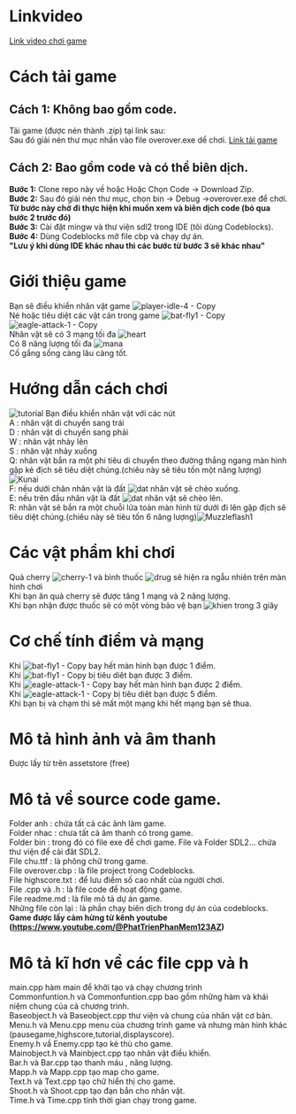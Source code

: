 # Linkvideo
[Link video chơi game](https://www.youtube.com/watch?v=a8CwpGARAsQ)<br>
# Cách tải game
## Cách 1: Không bao gồm code.
Tải game (được nén thành .zip) tại link sau:<br>
Sau đó giải nén thư mục nhấn vào file overover.exe dể chơi.
[Link tải game](https://github.com/phamtuanviet/game/releases/tag/v1.0.0)<br>
## Cách 2: Bao gồm code và có thể biên dịch.
**Bước 1:** Clone repo này về hoặc Hoặc Chọn Code -> Download Zip.<br>
**Bước 2:** Sau đó giải nén thư mục, chọn bin -> Debug  ->overover.exe để chơi.<br>
**Từ bước này chở đi thực hiện khi muốn xem và biên dịch code (bỏ qua bước 2 trước đó)** <br>
**Bước 3:** Cài đặt mingw và thư viện sdl2 trong IDE (tôi dùng Codeblocks). <br>
**Bước 4:** Dùng Codeblocks mở file cbp và chạy dự án. <br>
**"Lưu ý khi dùng IDE khác nhau thì các bước từ bước 3 sẽ khác nhau"**
# Giới thiệu game
Bạn sẽ điều khiển nhân vật game ![player-idle-4 - Copy](https://github.com/phamtuanviet/game/assets/161930160/35b65c83-9c1a-4705-84a5-bb4f9003fb45)<br>
Né hoặc tiêu diệt các vật cản trong game ![bat-fly1 - Copy](https://github.com/phamtuanviet/game/assets/161930160/44a4daf7-a5ac-4c06-b843-526daf924abd)
![eagle-attack-1 - Copy](https://github.com/phamtuanviet/game/assets/161930160/9b07a407-9c78-4cb8-b5ad-b1680e02cb3a)<br>
Nhân vật sẽ có 3 mạng tối đa ![heart](https://github.com/phamtuanviet/game/assets/161930160/f0a93f84-1d0f-4b75-adc5-8cf7b6981c21)
 <br>
Có 8 năng lượng tối đa ![mana](https://github.com/phamtuanviet/game/assets/161930160/69f6c4bf-16af-4de1-82f6-c82ee0a5c522)
 <br>
Cố gắng sống càng lâu càng tốt.<br>
# Hướng dẫn cách chơi
![tutorial](https://github.com/phamtuanviet/game/assets/161930160/88d26391-5207-4f47-9441-74e4bde996d0)
Bạn điều khiển nhân vật với các nút<br>
A : nhân vật di chuyển sang trái <br>
D : nhân vật di chuyển sang phải <br>
W : nhân vật nhảy lên <br>
S : nhân vật nhảy xuống <br>
Q: nhân vật bắn ra một phi tiêu di chuyển theo đường thẳng ngang màn hình gặp kẻ địch sẽ tiêu diệt chúng.(chiêu này sẽ tiêu tốn một năng lượng) ![Kunai](https://github.com/phamtuanviet/game/assets/161930160/87a98cd5-4afe-4da4-9358-9c035669f454)
<br>
F: nếu dưới chân nhân vật là đất ![dat](https://github.com/phamtuanviet/game/assets/161930160/ec1664b8-d17d-4897-b236-d7fc45723bf7) nhân vật sẽ chèo xuống. <br>
E: nếu trên đầu nhân vật là đất ![dat](https://github.com/phamtuanviet/game/assets/161930160/ec1664b8-d17d-4897-b236-d7fc45723bf7) nhân vật sẽ chèo lên. <br>
R: nhân vật sẽ bắn ra một chuỗi lửa toàn màn hình từ dưới đi lên gặp địch sẽ tiêu diệt chúng.(chiêu này sẽ tiêu tốn 6 năng lượng)![Muzzleflash1](https://github.com/phamtuanviet/game/assets/161930160/7196725e-7c8f-407c-870d-b48bfd9670e5) <br>
# Các vật phẩm khi chơi
Quả cherry ![cherry-1](https://github.com/phamtuanviet/game/assets/161930160/2c517b31-6a10-4119-9315-d3e4dad1df35)
 và bình thuốc ![drug](https://github.com/phamtuanviet/game/assets/161930160/ed2ead7f-6a6d-4fe9-ab0d-de3adaa7d680)
 sẽ hiện ra ngẫu nhiên trên màn hình chơi <br>
 Khi bạn ăn quả cherry sẽ được tăng 1 mạng và 2 năng lượng.<br>
 Khi bạn nhận được thuốc sẽ có một vòng bảo vệ bạn ![khien](https://github.com/phamtuanviet/game/assets/161930160/04f51383-bc53-46bc-b90d-6f301ee34f86) trong 3 giây <br>
# Cơ chế tính điểm và mạng
Khi ![bat-fly1 - Copy](https://github.com/phamtuanviet/game/assets/161930160/44a4daf7-a5ac-4c06-b843-526daf924abd) bay hết màn hình bạn được 1 điểm.<br>
Khi ![bat-fly1 - Copy](https://github.com/phamtuanviet/game/assets/161930160/44a4daf7-a5ac-4c06-b843-526daf924abd) bị tiêu diêt bạn được 3 điểm.<br>
Khi ![eagle-attack-1 - Copy](https://github.com/phamtuanviet/game/assets/161930160/9b07a407-9c78-4cb8-b5ad-b1680e02cb3a) bay hết màn hình bạn được 2 điểm.<br>
Khi ![eagle-attack-1 - Copy](https://github.com/phamtuanviet/game/assets/161930160/9b07a407-9c78-4cb8-b5ad-b1680e02cb3a) bị tiêu diêt bạn được 5 điểm.<br>
Khi bạn bị và chạm thì sẽ mất một mạng khi hết mạng bạn sẽ thua.
# Mô tả hình ảnh và âm thanh
Được lấy từ trên assetstore (free) <br>
# Mô tả về source code game.
Folder anh : chứa tất cả các ảnh làm game.<br>
Folder nhac : chưa tất cả âm thanh có trong game.<br>
Folder bin : trong đó có file exe để chơi game.
File và Folder SDL2... chứa thư viện để cài đăt SDL2. <br>
File chu.ttf : là phông chữ trong game. <br>
File overover.cbp : là file project trong Codeblocks.<br>
File highscore.txt : để lưu điểm số cao nhất của người chơi.<br>
File .cpp và .h : là file code để hoạt động game. <br>
File readme.md : là file mô tả dự án game. <br>
Những file còn lại : là phần chạy biên dịch trong dự án của codeblocks. <br>
**Game được lấy cảm hừng từ kênh youtube (https://www.youtube.com/@PhatTrienPhanMem123AZ)** <br>
# Mô tả kĩ hơn về các file cpp và h
main.cpp hàm main để khởi tạo và chạy chương trình <br>
Commonfuntion.h và Commonfuntion.cpp bao gồm những hàm và khái niệm chung của cả chương trình.<br>
Baseobject.h và Baseobject.cpp thư viện và chung của nhân vật cơ bản.<br>
Menu.h và Menu.cpp menu của chương trình game và nhưng màn hình khác (pausegame,highscore,tutorial,displayscore).<br>
Enemy.h vầ Enemy.cpp tạo kẻ thù cho game.<br>
Mainobject.h và Mainbject.cpp tạo nhân vật điều khiển.<br>
Bar.h và Bar.cpp tạo thanh máu , năng lượng.<br>
Mapp.h và Mapp.cpp tạo map cho game.<br>
Text.h và Text.cpp tạo chữ hiển thị cho game.<br>
Shoot.h và Shoot.cpp tạo đạn bắn cho nhân vật.<br>
Time.h và Time.cpp tính thời gian chạy trong game.<br>
